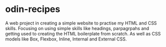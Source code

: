 # odin-recipes
A web project in creating a simple website to practise my HTML and CSS skills. 
Focusing on using simple skills like headings, parpagrpahs and getting used to creating the HTML boilerplate from scratch. 
As well as CSS models like Box, Flexbox, Inline, Internal and External CSS. 
